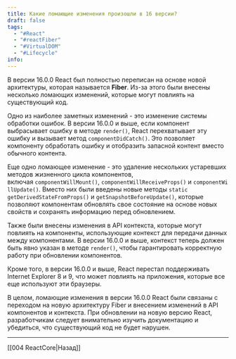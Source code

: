 ```yaml
---
title: Какие ломающие изменения произошли в 16 версии?
draft: false
tags:
  - "#React"
  - "#reactFiber"
  - "#VirtualDOM"
  - "#Lifecycle"
info:
---
```

В версии 16.0.0 React был полностью переписан на основе новой архитектуры, которая называется **Fiber**. Из-за этого были внесены несколько ломающих изменений, которые могут повлиять на существующий код.

Одно из наиболее заметных изменений - это изменение системы обработки ошибок. В версии 16.0.0 и выше, если компонент выбрасывает ошибку в методе `render()`, React перехватывает эту ошибку и вызывает метод `componentDidCatch()`. Это позволяет компоненту обработать ошибку и отобразить запасной контент вместо обычного контента.

Еще одно ломающее изменение - это удаление нескольких устаревших методов жизненного цикла компонентов, включая `componentWillMount()`, `componentWillReceiveProps()` и `componentWillUpdate()`. Вместо них были введены новые методы `static getDerivedStateFromProps()` и `getSnapshotBeforeUpdate()`, которые позволяют компонентам обновлять свое состояние на основе новых свойств и сохранять информацию перед обновлением.

Также были внесены изменения в API контекста, которые могут повлиять на компоненты, использующие контекст для передачи данных между компонентами. В версии 16.0.0 и выше, контекст теперь должен быть явно указан в методе `render()`, чтобы гарантировать корректную работу при обновлении компонентов.

Кроме того, в версии 16.0.0 и выше, React перестал поддерживать Internet Explorer 8 и 9, что может повлиять на приложения, которые все еще используют эти браузеры.

В целом, ломающие изменения в версии 16.0.0 React были связаны с переходом на новую архитектуру Fiber и внесением изменений в API компонентов и контекста. При обновлении на новую версию React, разработчикам следует внимательно изучить документацию и убедиться, что существующий код не будет нарушен.

---

[[004 ReactCore|Назад]]